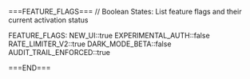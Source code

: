 ===FEATURE_FLAGS===
// Boolean States: List feature flags and their current activation status

FEATURE_FLAGS:
  NEW_UI::true
  EXPERIMENTAL_AUTH::false
  RATE_LIMITER_V2::true
  DARK_MODE_BETA::false
  AUDIT_TRAIL_ENFORCED::true

===END===